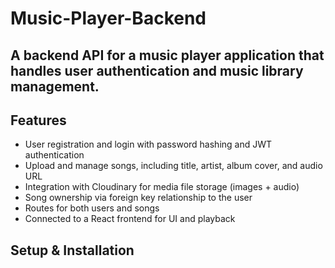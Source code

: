 # Music-Player-Backend
A backend API for a music player application that handles user authentication and music library management.
---
## Features
- User registration and login with password hashing and JWT authentication
- Upload and manage songs, including title, artist, album cover, and audio URL
- Integration with Cloudinary for media file storage (images + audio)
- Song ownership via foreign key relationship to the user
- Routes for both users and songs
- Connected to a React frontend for UI and playback

## Setup & Installation








